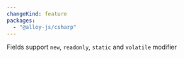 ```yaml
---
changeKind: feature
packages:
  - "@alloy-js/csharp"
---
```


Fields support `new`, `readonly`, `static`  and `volatile` modifier